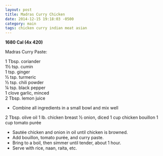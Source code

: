 ```yaml
---
layout: post
title: Madras Curry Chicken
date: 2014-12-15 19:18:03 -0500
category: main
tags: chicken curry indian meat asian
---
```

<strong>1680 Cal (4x 420)</strong>
  
Madras Curry Paste:  
  
1 Tbsp. coriander  
1½ tsp. cumin  
1 tsp. ginger  
½ tsp. turmeric  
½ tsp. chili powder  
¼ tsp. black pepper  
1 clove garlic, minced  
2 Tbsp. lemon juice  
<ul>
	<li>Combine all ingredients in a small bowl and mix well</li>
</ul>
2 Tbsp. olive oil  
1 lb. chicken breast  
½ onion, diced  
1 cup chicken bouillon  
1 cup tomato purée  
<ul>
	<li>Sautée chicken and onion in oil until chicken is browned.</li>
	<li>Add bouillon, tomato purée, and curry paste.</li>
	<li>Bring to a boil, then simmer until tender, about 1 hour.</li>
	<li>Serve with rice, naan, raita, etc.</li>
</ul>
